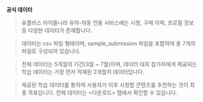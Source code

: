 **공식 데이터**

>유플러스 아이들나라 유아-아동 전용 서비스에는 시청, 구매 이력, 프로필 정보 등 다양한 데이터가 존재합니다. 

>데이터는 csv 파일 형태이며, sample_submission 파일을 포함하여 총 7개의 파일로 구성되어 있습니다.

>전체 데이터는 5개월의 기간(3월 ~ 7월)이며, 데이터 대회 참가자에게 제공되는 학습 데이터는 가장 먼저 적재된 2개월치 데이터입니다. 

>제공된 학습 데이터를 통하여 사용자가 이후 시청할 콘텐츠를 추천하는 것이 최종 목표입니다. 전체 데이터는 <다운로드> 탭에서 확인할 수 있습니다.
